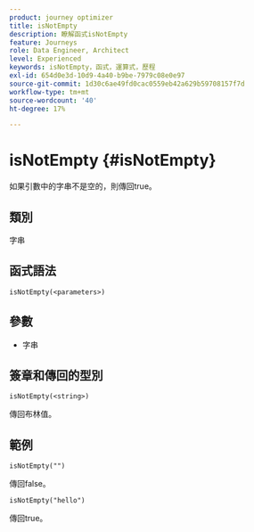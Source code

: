 ```yaml
---
product: journey optimizer
title: isNotEmpty
description: 瞭解函式isNotEmpty
feature: Journeys
role: Data Engineer, Architect
level: Experienced
keywords: isNotEmpty，函式，運算式，歷程
exl-id: 654d0e3d-10d9-4a40-b9be-7979c08e0e97
source-git-commit: 1d30c6ae49fd0cac0559eb42a629b59708157f7d
workflow-type: tm+mt
source-wordcount: '40'
ht-degree: 17%

---
```


# isNotEmpty {#isNotEmpty}

如果引數中的字串不是空的，則傳回true。

## 類別

字串

## 函式語法

`isNotEmpty(<parameters>)`

## 參數

* 字串

## 簽章和傳回的型別

`isNotEmpty(<string>)`

傳回布林值。

## 範例

`isNotEmpty("")`

傳回false。

`isNotEmpty("hello")`

傳回true。
